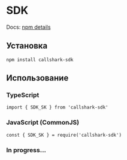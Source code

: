 # SDK

Docs: [npm details](https://www.npmjs.com/package/callshark-sdk) <br />

## Установка

```
npm install callshark-sdk
```

## Использование

### TypeScript

```
import { SDK_SK } from 'callshark-sdk'
```

### JavaScript (CommonJS)

```
const { SDK_SK } = require('callshark-sdk')
```

### In progress...
